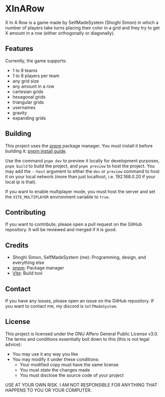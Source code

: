 # XInARow

X In A Row is a game made by SelfMadeSystem (Shoghi Simon) in which a number of
players take turns placing their color in a grid and they try to get X amount in
a row (either orthogonally or diagonally).

## Features

Currently, the game supports:

- 1 to 8 teams
- 1 to 8 players per team
- any grid size
- any amount in a row
- cartesian grids
- hexagonal grids
- triangular grids
- usernames
- gravity
- expanding grids

## Building

This project uses the [pnpm](https://pnpm.io) package manager. You must install
it before building it: [pnpm install guide](https://pnpm.io/installation).

Use the command `pnpm dev` to preview it locally for development purposes,
`pnpm build` to build the project, and `pnpm preview` to host the project. You
may add the `--host` argument to either the `dev` or `preview` command to host
it on your local network (more than just localhost, i.e. 192.168.0.20 if your
local ip is that).

If you want to enable multiplayer mode, you must host the server and set the
`VITE_MULTIPLAYER` environment variable to `true`.

## Contributing

If you want to contribute, please open a pull request on the GitHub repository.
It will be reviewed and merged if it is good.

## Credits

- Shoghi Simon, SelfMadeSystem (me): Programming, design, and everything else
- [pnpm](https://pnpm.io): Package manager
- [Vite](https://vitejs.dev): Build tool

## Contact

If you have any issues, please open an issue on the GitHub repository. If you
want to contact me, my discord is `SelfMadeSystem`.

## License

This project is licensed under the GNU Affero General Public License v3.0. The
terms and conditions essentially boil down to this (this is not legal advice):

- You may use it any way you like
- You may modify it under these conditions:
  - Your modified copy must have the same license
  - You must state the changes made
  - You must disclose the source code of your project

USE AT YOUR OWN RISK. I AM NOT RESPONSIBLE FOR ANYTHING THAT HAPPENS TO YOU OR
YOUR COMPUTER.

